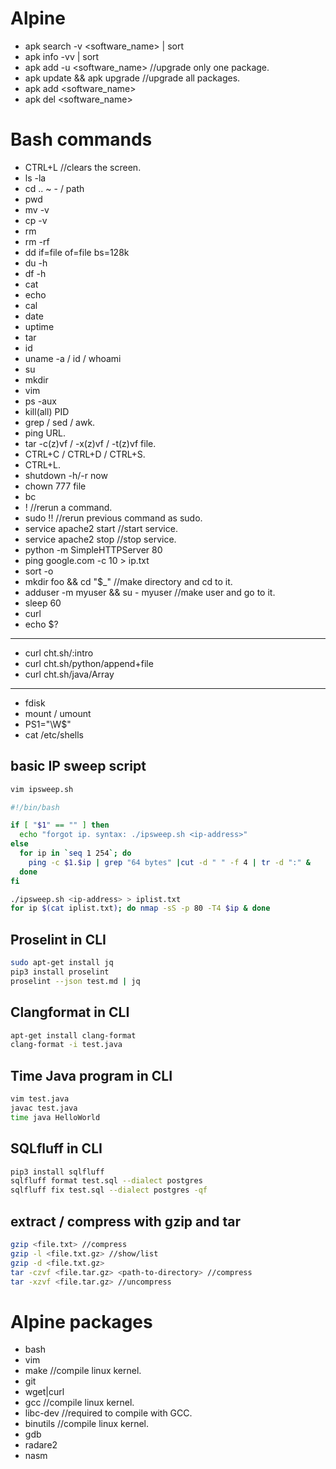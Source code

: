 # Alpine

* apk search -v <software_name> | sort
* apk info -vv | sort
* apk add -u <software_name> //upgrade only one package.
* apk update && apk upgrade //upgrade all packages.
* apk add <software_name>
* apk del <software_name>


# Bash commands

* CTRL+L //clears the screen.
* ls -la
* cd .. ~ - / path
* pwd
* mv -v
* cp -v
* rm
* rm -rf
* dd if=file of=file bs=128k
* du -h
* df -h
* cat
* echo
* cal
* date
* uptime
* tar
* id
* uname -a / id / whoami
* su
* mkdir
* vim
* ps -aux
* kill(all) PID
* grep / sed / awk.
* ping URL.
* tar -c(z)vf / -x(z)vf / -t(z)vf file.
* CTRL+C / CTRL+D / CTRL+S.
* CTRL+L.
* shutdown -h/-r now
* chown 777 file
* bc
* !<COMMAND-STRING> //rerun a command.
* sudo !! //rerun previous command as sudo.
* service apache2 start //start service.
* service apache2 stop //stop service.
* python -m SimpleHTTPServer 80
* ping google.com -c 10 > ip.txt
* sort -o <output-file> <input-file>
* mkdir foo && cd "$_" //make directory and cd to it.
* adduser -m myuser && su - myuser //make user and go to it.
* sleep 60
* curl <url>
* echo $?
----------
* curl cht.sh/:intro
* curl cht.sh/python/append+file
* curl cht.sh/java/Array
----------
* fdisk
* mount / umount
* PS1="\W\$"
* cat /etc/shells

## basic IP sweep script
```bash
vim ipsweep.sh
```
```bash
#!/bin/bash

if [ "$1" == "" ] then
  echo "forgot ip. syntax: ./ipsweep.sh <ip-address>"
else
  for ip in `seq 1 254`; do
    ping -c $1.$ip | grep "64 bytes" |cut -d " " -f 4 | tr -d ":" &
  done
fi
```
```bash
./ipsweep.sh <ip-address> > iplist.txt
for ip $(cat iplist.txt); do nmap -sS -p 80 -T4 $ip & done
```

## Proselint in CLI
```bash
sudo apt-get install jq
pip3 install proselint
proselint --json test.md | jq
```

## Clangformat in CLI
```bash
apt-get install clang-format
clang-format -i test.java
```

## Time Java program in CLI
```bash
vim test.java
javac test.java
time java HelloWorld
```

## SQLfluff in CLI
```bash
pip3 install sqlfluff
sqlfluff format test.sql --dialect postgres
sqlfluff fix test.sql --dialect postgres -qf
```

## extract / compress with gzip and tar
```bash
gzip <file.txt> //compress
gzip -l <file.txt.gz> //show/list
gzip -d <file.txt.gz>
tar -czvf <file.tar.gz> <path-to-directory> //compress
tar -xzvf <file.tar.gz> //uncompress
```


# Alpine packages

* bash
* vim
* make //compile linux kernel.
* git
* wget|curl
* gcc //compile linux kernel.
* libc-dev //required to compile with GCC.
* binutils //compile linux kernel.
* gdb
* radare2
* nasm


